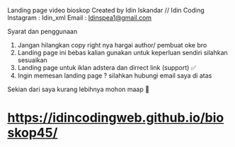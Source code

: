  Landing page video bioskop
 Created by Idin Iskandar // Idin Coding
 Instagram : Idin_xml
 Email : Idinspea1@gmail.com

 Syarat dan penggunaan
 1. Jangan hilangkan copy right nya hargai author/ pembuat oke bro
 2. Landing page ini bebas kalian gunakan untuk keperluan sendiri silahkan sesuaikan
 3. Landing page untuk iklan adstera dan dirrect link (support) ✅
 4. Ingin memesan landing page ? silahkan hubungi email saya di atas

 Sekian dari saya kurang lebihnya mohon maap 🙏

 # https://idincodingweb.github.io/bioskop45/


